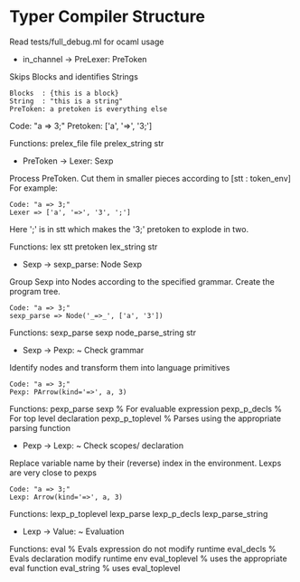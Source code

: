 Typer Compiler Structure
========================

Read tests/full_debug.ml for ocaml usage


* in_channel -> PreLexer: PreToken
    
Skips Blocks and identifies Strings
    
    Blocks  : {this is a block}
    String  : "this is a string"
    PreToken: a pretoken is everything else

Code: "a => 3;"
    Pretoken: ['a', '=>', '3;']
    
Functions:
    prelex_file file
    prelex_string str
  
* PreToken -> Lexer: Sexp 
    
Process PreToken. Cut them in smaller pieces according to [stt : token_env]
For example:

    Code: "a => 3;"
    Lexer => ['a', '=>', '3', ';']
    
Here ';' is in stt which makes the '3;' pretoken to explode in two.

Functions:
    lex stt pretoken
    lex_string str
    
* Sexp -> sexp_parse: Node Sexp
    
Group Sexp into Nodes according to the specified grammar.
Create the program tree. 

    Code: "a => 3;"
    sexp_parse => Node('_=>_', ['a', '3'])
    
Functions:
    sexp_parse sexp
    node_parse_string str
        
* Sexp -> Pexp: ~ Check grammar
    
Identify nodes and transform them into language primitives

    Code: "a => 3;"
    Pexp: PArrow(kind='=>', a, 3)

Functions:
    pexp_parse sexp     % For evaluable expression
    pexp_p_decls        % For top level declaration
    pexp_p_toplevel     % Parses using the appropriate parsing function
    
* Pexp -> Lexp: ~ Check scopes/ declaration

Replace variable name by their (reverse) index in the environment.
Lexps are very close to pexps

    Code: "a => 3;"
    Lexp: Arrow(kind='=>', a, 3)

Functions:
    lexp_p_toplevel
    lexp_parse
    lexp_p_decls
    lexp_parse_string
    
* Lexp -> Value: ~ Evaluation

Functions:
    eval            % Evals expression do not modify runtime
    eval_decls      % Evals declaration modify runtime env
    eval_toplevel   % uses the appropriate eval function 
    eval_string     % uses eval_toplevel

    
    
        

